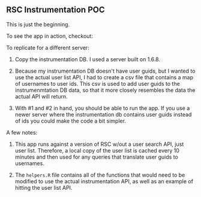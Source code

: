 ## RSC Instrumentation POC

This is just the beginning.

To see the app in action, checkout: 

To replicate for a different server:

1) Copy the instrumentation DB. I used a server built on 1.6.8. 

2) Because my instrumentation DB doesn't have user guids, but I wanted to use
the actual user list API, I had to create a csv file that contains a map of usernames to user ids.
This csv is used to add user guids to the instrumenmtation DB data, so that it more closely resembles the 
data the actual API will return.

3) With #1 and #2 in hand, you should be able to run the app. If you use a
newer server where the instrumentation db contains user guids instead of ids you
could make the code a bit simpler.


A few notes:

1) This app runs against a version of RSC w/out a user search API, just user list. Therefore, a local copy of the user list is cached every 10 minutes and then used for any queries that translate user guids to usernames.

2) The `helpers.R` file contains all of the functions that would need to be modified to use the actual
instrumentation API, as well as an example of hitting the user list API.





